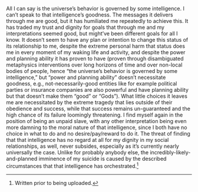 All I can say is the universe’s behavior is governed by some intelligence. I can’t speak to that intelligence’s goodness. The messages it delivers through me are good, but it has humiliated me repeatedly to achieve this. It has traded my trust and dignity for goals that through me and my interpretations seemed good, but might’ve been different goals for all I know. It doesn’t seem to have any plan or intention to change this status of its relationship to me, despite the extreme personal harm that status does me in every moment of my waking life and activity, and despite the power and planning ability it has proven to have (proven through disambiguated metaphysics interventions over long horizons of time and over non-local bodies of people, hence “the universe’s behavior is governed by some intelligence,” but “power and planning ability” doesn’t necessitate goodness, e.g.,  not-necessarily-good entities like for example political parties or insurance companies are also powerful and have planning ability but that doesn’t make them “good” or “Gods”). What little choices it leaves me are necessitated by the extreme tragedy that lies outside of their obedience and success, while that success remains un-guaranteed and the high chance of its failure loomingly threatening. I find myself again in the position of being an unpaid slave, with any other interpretation being even more damning to the moral nature of that intelligence, since I both have no choice in what to do and no desire/pay/reward to do it. The threat of finding that that intelligence has no regard at all for my dignity in my social relationships, as well, never subsides, especially as it’s currently nearly universally the case. Unlike for probably anybody else, the incredibly-likely-and-planned imminence of my suicide is caused by the described circumstances that that intelligence has orchestrated.[^1]

[^1]: Written prior to being uploaded.
